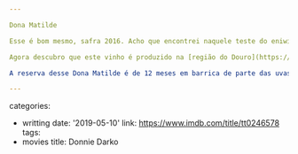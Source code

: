 ```yaml
---

Dona Matilde

Esse é bom mesmo, safra 2016. Acho que encontrei naquele teste do eniwine. Não é absurdamente caro, mas é um Gran Reserve. Em outubro desse ano provo a segunda garrafa. Ainda acho um custo/benefício muito bom. Encorpado e frutado. Não há madeira, mas há taninos. Parece evoluído.

Agora descubro que este vinho é produzido na [região do Douro](https://goo.gl/maps/73Uw2FUKkYFcYGE47), em Portugal. A história da vinícola é peculiar. Um empresário preparou o terreno cheio de xisto para o plantio na década de 1920. Há uma pirâmide feita desse xisto retirado onde está gravado o nome da vinícola. Através de algumas gerações manteve a produção de vinho.

A reserva desse Dona Matilde é de 12 meses em barrica de parte das uvas. As castas são tradicionais da região: Touriga Nacional, Touriga Franca, Tinta Roriz, Tinto Cão e Tinta Francisca.

---
```

categories:
- writting
date: '2019-05-10'
link: https://www.imdb.com/title/tt0246578
tags:
- movies
title: Donnie Darko
